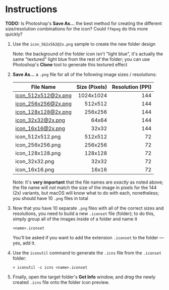 # Instructions

**TODO:** Is Photoshop's **Save As...** the best method for creating the different size/resolution combinations for the icon? Could `ffmpeg` do this more quickly?

1. Use the `icon_562x562@2x.png` sample to create the new folder design

	Note: the background of the folder icon isn't "light blue", it's actually the same "textured" light blue from the rest of the folder; you can use Photoshop's **Clone** tool to generate this textured effect

2. **Save As...** a `.png` file for all of the following image sizes / resolutions:

	| File Name		| Size (Pixels)	| Resolution (PPI)	|
	| --------------------- | ------------: | --------------------: |
	| icon_512x512@2x.png	| 1024x1024	| 144 			|
	| icon_256x256@2x.png	| 512x512	| 144 			|
	| icon_128x128@2x.png	| 256x256	| 144 			|
	| icon_32x32@2x.png	| 64x64		| 144 			|
	| icon_16x16@2x.png	| 32x32		| 144 			|
	| icon_512x512.png	| 512x512	| 72 			|
	| icon_256x256.png	| 256x256 	| 72 			|
	| icon_128x128.png	| 128x128 	| 72 			|
	| icon_32x32.png	| 32x32 	| 72 			|
	| icon_16x16.png	| 16x16 	| 72 			|

	Note: It's **very important** that the file names are *exactly* as noted above; the file name will *not* match the size of the image in pixels for the 144 (2x) variants, but macOS will know what to do with each, nonetheless; you should have 10 `.png` files in total

3. Now that you have 10 separate `.png` files with all of the correct sizes and resolutions, you need to build a new `.iconset` file (folder); to do this, simply group all of the images inside of a folder and name it

	`<name>.iconset`

	You'll be asked if you want to add the extension `.iconset` to the folder — yes, add it.

4. Use the `iconutil` command to generate the `.icns` file from the `.iconset` folder:

	`> iconutil -c icns <name>.iconset`

5. Finally, open the target folder's **Get Info** window, and *drag* the newly created `.icns` file onto the folder icon preview.
